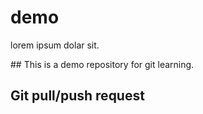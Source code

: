 # demo
<p>lorem ipsum dolar sit.</p>
## This is a demo repository for git learning.
<h2>Git pull/push request</h2>
